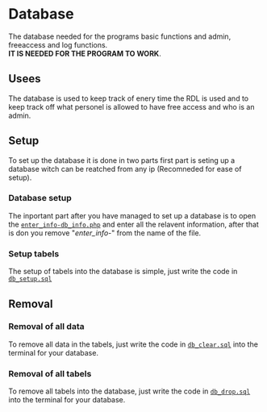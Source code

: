 # Database

The database needed for the programs basic functions and admin, freeaccess and log functions.  
**IT IS NEEDED FOR THE PROGRAM TO WORK**.

## Usees

The database is used to keep track of enery time the RDL is used and to keep track off what personel is allowed to have free access and who is an admin.


## Setup

To set up the database it is done in two parts first part is seting up a database witch can be reatched from any ip (Recomneded for ease of setup).

### Database setup

The inportant part after you have managed to set up a database is to open the [```enter_info-db_info.php```](enter_info-db_info.php) and enter all the relavent information, after that is don you remove "*enter_info-*" from the name of the file.
### Setup tabels

The setup of tabels into the database is simple, just write the code in [```db_setup.sql```](db_setup&removal/db_setup.sql)

## Removal

### Removal of all data

To remove all data in the tabels, just write the code in [```db_clear.sql```](db_setup&removal/db_clear.sql) into the terminal for your database.

### Removal of all tabels

To remove all tabels into the database, just write the code in [```db_drop.sql```](db_setup&removal/db_drop.sql) into the terminal for your database.
